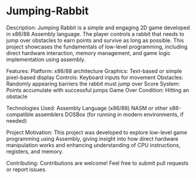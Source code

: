# Jumping-Rabbit

Description:
Jumping Rabbit is a simple and engaging 2D game developed in x86/88 Assembly language. The player controls a rabbit that needs to jump over obstacles to earn points and survive as long as possible. This project showcases the fundamentals of low-level programming, including direct hardware interaction, memory management, and game logic implementation using assembly.

Features:
Platform: x86/88 architecture
Graphics: Text-based or simple pixel-based display
Controls: Keyboard inputs for movement
Obstacles: Randomly appearing barriers the rabbit must jump over
Score System: Points accumulate with successful jumps
Game Over Condition: Hitting an obstacle

Technologies Used:
Assembly Language (x86/88)
NASM or other x86-compatible assemblers
DOSBox (for running in modern environments, if needed)

Project Motivation:
This project was developed to explore low-level game programming using Assembly, giving insight into how direct hardware manipulation works and enhancing understanding of CPU instructions, registers, and memory.

Contributing:
Contributions are welcome! Feel free to submit pull requests or report issues.
